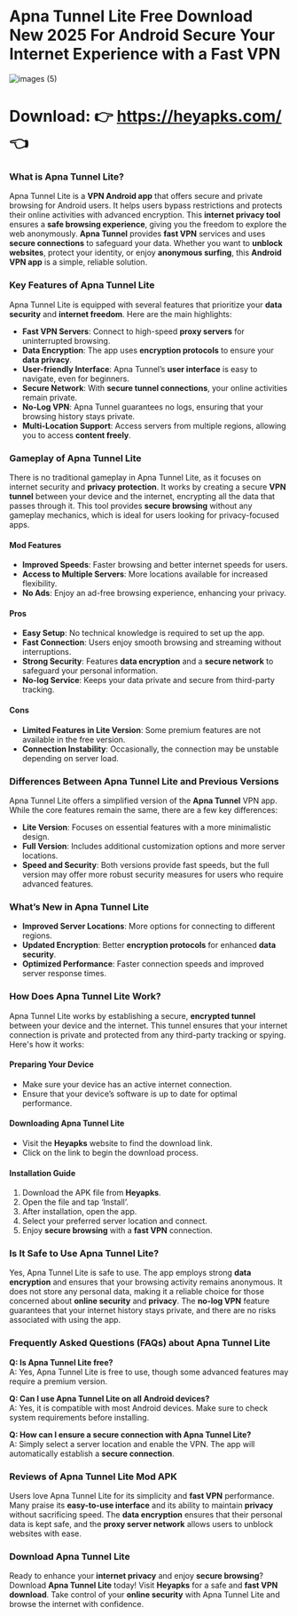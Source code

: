# **Apna Tunnel Lite Free Download New 2025 For Android Secure Your Internet Experience with a Fast VPN**  

![images (5)](https://github.com/user-attachments/assets/9158802b-0131-462d-8828-b7074fe58f9b)

# Download: 👉 https://heyapks.com/ 👈


### What is Apna Tunnel Lite?  
Apna Tunnel Lite is a **VPN Android app** that offers secure and private browsing for Android users. It helps users bypass restrictions and protects their online activities with advanced encryption. This **internet privacy tool** ensures a **safe browsing experience**, giving you the freedom to explore the web anonymously. **Apna Tunnel** provides **fast VPN** services and uses **secure connections** to safeguard your data. Whether you want to **unblock websites**, protect your identity, or enjoy **anonymous surfing**, this **Android VPN app** is a simple, reliable solution.

### Key Features of Apna Tunnel Lite  
Apna Tunnel Lite is equipped with several features that prioritize your **data security** and **internet freedom**. Here are the main highlights:  

- **Fast VPN Servers**: Connect to high-speed **proxy servers** for uninterrupted browsing.  
- **Data Encryption**: The app uses **encryption protocols** to ensure your **data privacy**.  
- **User-friendly Interface**: Apna Tunnel’s **user interface** is easy to navigate, even for beginners.  
- **Secure Network**: With **secure tunnel connections**, your online activities remain private.  
- **No-Log VPN**: Apna Tunnel guarantees no logs, ensuring that your browsing history stays private.  
- **Multi-Location Support**: Access servers from multiple regions, allowing you to access **content freely**.  

### Gameplay of Apna Tunnel Lite  
There is no traditional gameplay in Apna Tunnel Lite, as it focuses on internet security and **privacy protection**. It works by creating a secure **VPN tunnel** between your device and the internet, encrypting all the data that passes through it. This tool provides **secure browsing** without any gameplay mechanics, which is ideal for users looking for privacy-focused apps.  

#### Mod Features  
- **Improved Speeds**: Faster browsing and better internet speeds for users.  
- **Access to Multiple Servers**: More locations available for increased flexibility.  
- **No Ads**: Enjoy an ad-free browsing experience, enhancing your privacy.  

#### Pros  
- **Easy Setup**: No technical knowledge is required to set up the app.  
- **Fast Connection**: Users enjoy smooth browsing and streaming without interruptions.  
- **Strong Security**: Features **data encryption** and a **secure network** to safeguard your personal information.  
- **No-log Service**: Keeps your data private and secure from third-party tracking.  

#### Cons  
- **Limited Features in Lite Version**: Some premium features are not available in the free version.  
- **Connection Instability**: Occasionally, the connection may be unstable depending on server load.  

### Differences Between Apna Tunnel Lite and Previous Versions  
Apna Tunnel Lite offers a simplified version of the **Apna Tunnel** VPN app. While the core features remain the same, there are a few key differences:  
- **Lite Version**: Focuses on essential features with a more minimalistic design.  
- **Full Version**: Includes additional customization options and more server locations.  
- **Speed and Security**: Both versions provide fast speeds, but the full version may offer more robust security measures for users who require advanced features.

### What’s New in Apna Tunnel Lite  
- **Improved Server Locations**: More options for connecting to different regions.  
- **Updated Encryption**: Better **encryption protocols** for enhanced **data security**.  
- **Optimized Performance**: Faster connection speeds and improved server response times.

### How Does Apna Tunnel Lite Work?  
Apna Tunnel Lite works by establishing a secure, **encrypted tunnel** between your device and the internet. This tunnel ensures that your internet connection is private and protected from any third-party tracking or spying. Here's how it works:  

#### Preparing Your Device  
- Make sure your device has an active internet connection.  
- Ensure that your device’s software is up to date for optimal performance.  

#### Downloading Apna Tunnel Lite  
- Visit the **Heyapks** website to find the download link.  
- Click on the link to begin the download process.  

#### Installation Guide  
1. Download the APK file from **Heyapks**.  
2. Open the file and tap ‘Install’.  
3. After installation, open the app.  
4. Select your preferred server location and connect.  
5. Enjoy **secure browsing** with a **fast VPN** connection.

### Is It Safe to Use Apna Tunnel Lite?  
Yes, Apna Tunnel Lite is safe to use. The app employs strong **data encryption** and ensures that your browsing activity remains anonymous. It does not store any personal data, making it a reliable choice for those concerned about **online security** and **privacy**. The **no-log VPN** feature guarantees that your internet history stays private, and there are no risks associated with using the app.

### Frequently Asked Questions (FAQs) about Apna Tunnel Lite  

**Q: Is Apna Tunnel Lite free?**  
A: Yes, Apna Tunnel Lite is free to use, though some advanced features may require a premium version.  

**Q: Can I use Apna Tunnel Lite on all Android devices?**  
A: Yes, it is compatible with most Android devices. Make sure to check system requirements before installing.  

**Q: How can I ensure a secure connection with Apna Tunnel Lite?**  
A: Simply select a server location and enable the VPN. The app will automatically establish a **secure connection**.

### Reviews of Apna Tunnel Lite Mod APK  
Users love Apna Tunnel Lite for its simplicity and **fast VPN** performance. Many praise its **easy-to-use interface** and its ability to maintain **privacy** without sacrificing speed. The **data encryption** ensures that their personal data is kept safe, and the **proxy server network** allows users to unblock websites with ease.

### Download Apna Tunnel Lite  
Ready to enhance your **internet privacy** and enjoy **secure browsing**? Download **Apna Tunnel Lite** today! Visit **Heyapks** for a safe and **fast VPN download**. Take control of your **online security** with Apna Tunnel Lite and browse the internet with confidence.
